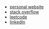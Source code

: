 - [personal website](https://romainlavoix.com)
- [stack overflow](https://stackoverflow.com/users/2617419)
- [leetcode](https://leetcode.com/romain_lavoix/)
- [linkedIn](https://www.linkedin.com/in/romain-lavoix/)
